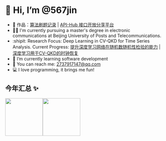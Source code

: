 # 👋 Hi,  I’m @567jin
- 🏡 作品：<a href="https://github.com/567jin/AlgorithmPractice" target="_blank">算法刷题记录</a> | <a href="https://github.com/567jin/ApiHub-SDK" target="_blank">API-Hub 接口开放分享平台</a>
- 👨‍🎓 I'm currently pursuing a master's degree in electronic communications at Beijing University of Posts and Telecommunications.
- :shipit: Research Focus: Deep Learning in CV-QKD for Time Series Analysis. Current Progress:  <a href="https://github.com/567jin/Random-number-randomness-test" target="_blank">提升深度学习网络在随机数随机性检验的能力</a> | <a href="https://github.com/567jin/seq2seq_lowSampleRestore" target="_blank">深度学习用于CV-QKD的时钟恢复</a>
- 🌱 I’m currently learning software development
- 📧 You can reach me: 2737917147@qq.com
- 💻️ I love programming, it brings me fun! 

## 今年汇总 ✨

<img align="" height="120px" src="https://github-readme-stats.vercel.app/api?username=567jin&hide_title=true&hide_border=true&show_icons=true&include_all_commits=true&line_height=21&bg_color=0,EC6C6C,FFD479,FFFC79,73FA79&theme=graywhite&locale=cn&range=all_time" /><img align="" height="120px" src="https://github-readme-stats.vercel.app/api/top-langs/?username=567jin&hide_title=true&hide_border=true&layout=compact&bg_color=0,73FA79,73FDFF,D783FF&theme=graywhite&locale=cn&range=all_time" />




<!---
567jin/567jin is a ✨ special ✨ repository because its `README.md` (this file) appears on your GitHub profile.
You can click the Preview link to take a look at your changes.
--->
